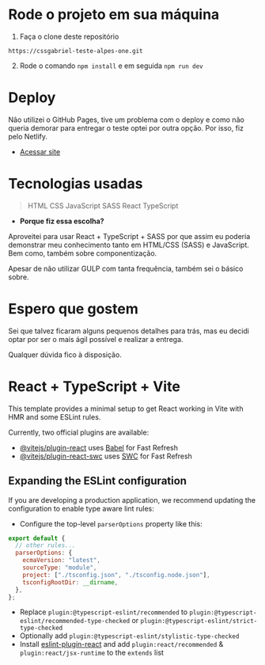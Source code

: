 # Rode o projeto em sua máquina

1. Faça o clone deste repositório

```
https://cssgabriel-teste-alpes-one.git
```

2. Rode o comando `npm install` e em seguida `npm run dev`

# Deploy

Não utilizei o GitHub Pages, tive um problema com o deploy e como não queria demorar para entregar o teste optei por outra opção. Por isso, fiz pelo Netlify.

- [Acessar site](https://cssgabriel-teste-alpes-one.netlify.app/)

# Tecnologias usadas

> HTML
> CSS
> JavaScript
> SASS
> React
> TypeScript

- **Porque fiz essa escolha?**

Aproveitei para usar React + TypeScript + SASS por que assim eu poderia demonstrar meu conhecimento tanto em HTML/CSS (SASS) e JavaScript. Bem como, também sobre componentização.

Apesar de não utilizar GULP com tanta frequência, também sei o básico sobre.

# Espero que gostem

Sei que talvez ficaram alguns pequenos detalhes para trás, mas eu decidi optar por ser o mais ágil possível e realizar a entrega.

Qualquer dúvida fico à disposição.

# React + TypeScript + Vite

This template provides a minimal setup to get React working in Vite with HMR and some ESLint rules.

Currently, two official plugins are available:

- [@vitejs/plugin-react](https://github.com/vitejs/vite-plugin-react/blob/main/packages/plugin-react/README.md) uses [Babel](https://babeljs.io/) for Fast Refresh
- [@vitejs/plugin-react-swc](https://github.com/vitejs/vite-plugin-react-swc) uses [SWC](https://swc.rs/) for Fast Refresh

## Expanding the ESLint configuration

If you are developing a production application, we recommend updating the configuration to enable type aware lint rules:

- Configure the top-level `parserOptions` property like this:

```js
export default {
  // other rules...
  parserOptions: {
    ecmaVersion: "latest",
    sourceType: "module",
    project: ["./tsconfig.json", "./tsconfig.node.json"],
    tsconfigRootDir: __dirname,
  },
};
```

- Replace `plugin:@typescript-eslint/recommended` to `plugin:@typescript-eslint/recommended-type-checked` or `plugin:@typescript-eslint/strict-type-checked`
- Optionally add `plugin:@typescript-eslint/stylistic-type-checked`
- Install [eslint-plugin-react](https://github.com/jsx-eslint/eslint-plugin-react) and add `plugin:react/recommended` & `plugin:react/jsx-runtime` to the `extends` list
